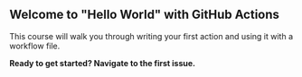 ## Welcome to "Hello World" with GitHub Actions

This course will walk you through writing your first action and using it with a workflow file. 

**Ready to get started? Navigate to the first issue.**
<!--

-->
